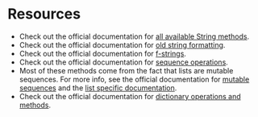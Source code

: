 # Resources

* Check out the official documentation for [all available String methods](https://docs.python.org/3/library/stdtypes.html#string-methods).
* Check out the official documentation for [old string formatting](https://docs.python.org/3/library/stdtypes.html#old-string-formatting).
* Check out the official documentation for [f-strings](https://docs.python.org/3/reference/lexical_analysis.html#f-strings).
* Check out the official documentation for [sequence operations](https://docs.python.org/3/library/stdtypes.html#sequence-types-list-tuple-range).
* Most of these methods come from the fact that lists are mutable sequences. For more info, see the official documentation for [mutable sequences](https://docs.python.org/3/library/stdtypes.html#mutable-sequence-types) and the [list specific documentation](https://docs.python.org/3/library/stdtypes.html#lists).
* Check out the official documentation for [dictionary operations and methods](https://docs.python.org/3/library/stdtypes.html#mapping-types-dict). 
